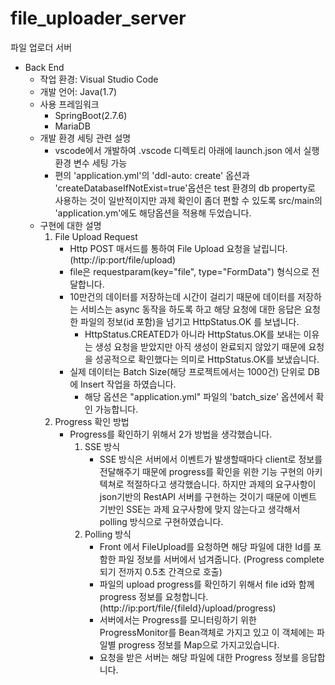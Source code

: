 # file_uploader_server
파일 업로더 서버


- Back End
    - 작업 환경: Visual Studio Code
    - 개발 언어: Java(1.7)
    - 사용 프레임워크
        - SpringBoot(2.7.6)
        - MariaDB
    - 개발 환경 세팅 관련 설명
        - vscode에서 개발하여 .vscode 디렉토리 아래에 launch.json 에서 실행 환경 변수 세팅 가능
        - 편의
            'application.yml'의 'ddl-auto: create' 옵션과 'createDatabaseIfNotExist=true'옵션은 test 환경의 db property로 사용하는 것이 일반적이지만
            과제 확인이 좀더 편할 수 있도록 src/main의 'application.ym'에도 해당옵션을 적용해 두었습니다. 
    - 구현에 대한 설명
        1. File Upload Request
            - Http POST 매서드를 통하여 File Upload 요청을 날립니다. (http://ip:port/file/upload)
            - file은 requestparam(key="file", type="FormData") 형식으로 전달합니다.
            - 10만건의 데이터를 저장하는데 시간이 걸리기 때문에 데이터를 저장하는 서비스는 async 동작을 하도록 하고 해당 요청에 대한 응답은
              요청한 파일의 정보(id 포함)을 넘기고 HttpStatus.OK 를 보냅니다.
                - HttpStatus.CREATED가 아니라 HttpStatus.OK를 보내는 이유는 생성 요청을 받았지만 아직 생성이 완료되지 않았기 때문에 요청을
                  성공적으로 확인했다는 의미로 HttpStatus.OK를 보냈습니다. 
            - 실제 데이터는 Batch Size(해당 프로젝트에서는 1000건) 단위로 DB에 Insert 작업을 하였습니다. 
                - 해당 옵션은 "application.yml" 파일의 'batch_size' 옵션에서 확인 가능합니다. 
        2. Progress 확인 방법
            - Progress를 확인하기 위해서 2가 방법을 생각했습니다. 
                1. SSE 방식
                    - SSE 방식은 서버에서 이벤트가 발생할때마다 client로 정보를 전달해주기 때문에 progress를 확인을 위한 기능 구현의 아키텍쳐로
                      적절하다고 생각했습니다. 하지만 과제의 요구사항이 json기반의 RestAPI 서버를 구현하는 것이기 때문에 이벤트 기반인 SSE는 
                      과제 요구사항에 맞지 않는다고 생각해서 polling 방식으로 구현하였습니다. 
                2. Polling 방식
                    - Front 에서 FileUpload를 요청하면 해당 파일에 대한 Id를 포함한 파일 정보를 서버에서 넘겨줍니다. (Progress complete 되기 전까지 0.5초 간격으로 호출)
                    - 파일의 upload progress를 확인하기 위해서 file id와 함께 progress 정보를 요청합니다. (http://ip:port/file/{fileId}/upload/progress)
                    - 서버에서는 Progress를 모니터링하기 위한 ProgressMonitor를 Bean객체로 가지고 있고 이 객체에는 파일별 progress 정보를 Map으로 가지고있습니다.
                    - 요청을 받은 서버는 해당 파일에 대한 Progress 정보를 응답합니다.
